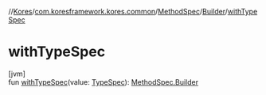 //[Kores](../../../../index.md)/[com.koresframework.kores.common](../../index.md)/[MethodSpec](../index.md)/[Builder](index.md)/[withTypeSpec](with-type-spec.md)

# withTypeSpec

[jvm]\
fun [withTypeSpec](with-type-spec.md)(value: [TypeSpec](../../../com.koresframework.kores.base/-type-spec/index.md)): [MethodSpec.Builder](index.md)
